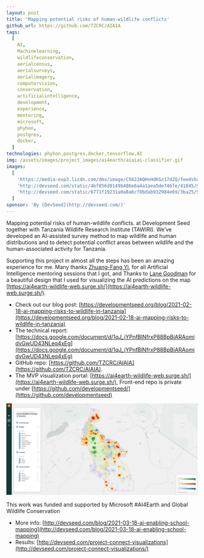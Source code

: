 ```yaml
---
layout: post
title: 'Mapping potential risks of human-wildlife conflicts'
github_url: https://github.com/TZCRC/AIAIA
tags:
  [
    AI,
    Machinelearning,
    wildlifeconservation,
    aerialcensus,
    aerialsurveys,
    aerialimagery,
    computervision,
    conservation,
    artificialintelligence,
    development,
    experience,
    mentoring,
    microsoft,
    phyhon,
    postgres,
    docker,
  ]
technologies: phyhon,postgres,docker,tensorflow,AI
img: /assets/images/project_images/ai4earth/aiaiai-classifier.gif
images:
  [
    'https://media-exp3.licdn.com/dms/image/C5622AQHnHdKGz17dZQ/feedshare-shrink_1280/0/1619642888362?e=1629331200&v=beta&t=JAD1RQAzJQ8E0rYq4Zo-x-asTdFfOMaL5JN24ZYVQJo',
    'http://devseed.com/static/4bf856d9149b486e6a4a1aea5de746fe/41845/Supertile.png',
    'http://devseed.com/static/6771f19231a0a8a6cf0bdab932984e69/3ba25/School_classifier_workflow.png',
  ]
sponsor: 'By [DevSeed](http://devseed.com/)'
---
```


Mapping potential risks of human-wildlife conflicts. at Development Seed together with Tanzania Wildlife Research Institute (TAWIRI). We’ve developed an AI-assisted survey method to map wildlife and human distributions and to detect potential conflict areas between wildlife and the human-associated activity for Tanzania.

Supporting this project in almost all the steps has been an amazing experience for me. Many thanks [Zhuang-Fang Yi](https://www.linkedin.com/in/zhuang-fang-yi-phd-%E4%BE%9D%E5%BA%84%E9%98%B2-01178a34/), for all Artificial Intelligence mentoring sessions that I got, and Thanks to [Lane Goodman](https://www.linkedin.com/in/lanegoodman/) for a beautiful design that I used for visualizing the AI predictions on the map [https://ai4earth-wildlife-web.surge.sh/](https://ai4earth-wildlife-web.surge.sh/).

- Check out our blog post: [https://developmentseed.org/blog/2021-02-18-ai-mapping-risks-to-wildlife-in-tanzania](https://developmentseed.org/blog/2021-02-18-ai-mapping-risks-to-wildlife-in-tanzania)
- The technical report: [https://docs.google.com/document/d/1qJ_jYPnfBlNfrxP88BpBiARAomidvGwUD43NLeq4xEg](https://docs.google.com/document/d/1qJ_jYPnfBlNfrxP88BpBiARAomidvGwUD43NLeq4xEg)
- GitHub repo: [https://github.com/TZCRC/AIAIA](https://github.com/TZCRC/AIAIA).
- The MVP visualization portal: [https://ai4earth-wildlife-web.surge.sh/](https://ai4earth-wildlife-web.surge.sh/), Front-end repo is private under [https://github.com/developmentseed/](https://github.com/developmentseed)

![](/assets/images/project_images/ai4earth/background-figure.jpg)

This work was funded and supported by Microsoft #AI4Earth and Global Wildlife Conservation

- More info: [http://devseed.com/blog/2021-03-18-ai-enabling-school-mapping](http://devseed.com/blog/2021-03-18-ai-enabling-school-mapping)
- Results: [http://devseed.com/project-connect-visualizations](http://devseed.com/project-connect-visualizations/)
